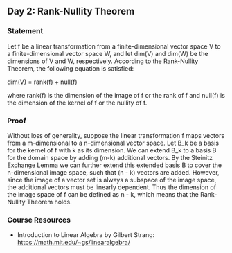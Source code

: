 ## Day 2: Rank-Nullity Theorem

### Statement

Let f be a linear transformation from a finite-dimensional vector space V to a finite-dimensional vector space W, and let dim(V) and dim(W) be the dimensions of V and W, respectively. According to the Rank-Nullity Theorem, the following equation is satisfied:

  dim(V) = rank(f) + null(f)

where rank(f) is the dimension of the image of f or the rank of f and null(f) is the dimension of the kernel of f or the nullity of f.

### Proof

Without loss of generality, suppose the linear transformation f maps vectors from a m-dimensional to a n-dimensional vector space. Let B_k be a basis for the kernel of f with k as its dimension. We can extend B_k to a basis B for the domain space by adding (m-k) additional vectors. By the Steinitz Exchange Lemma we can further extend this extended basis B to cover the n-dimensional image space, such that (n - k) vectors are added. However, since the image of a vector set is always a subspace of the image space, the additional vectors must be linearly dependent. Thus the dimension of the image space of f can be defined as n - k, which means that the Rank-Nullity Theorem holds.

### Course Resources

- Introduction to Linear Algebra by Gilbert Strang: https://math.mit.edu/~gs/linearalgebra/
